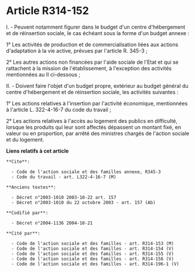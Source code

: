 # Article R314-152

I. - Peuvent notamment figurer dans le budget d'un centre d'hébergement et de réinsertion sociale, le cas échéant sous la
forme d'un budget annexe  :

1° Les activités de production et de commercialisation liées aux actions d'adaptation à la vie active, prévues par l'article
R. 345-3 ;

2° Les autres actions non financées par l'aide sociale de l'Etat et qui se rattachent à la mission de l'établissement, à
l'exception des activités mentionnées au II ci-dessous ;

II. - Doivent faire l'objet d'un budget propre, extérieur au budget général du centre d'hébergement et de réinsertion
sociale, les activités suivantes :

1° Les actions relatives à l'insertion par l'activité économique, mentionnées à l'article L. 322-4-16-7 du code du travail ;

2° Les actions relatives à l'accès au logement des publics en difficulté, lorsque les produits qui leur sont affectés
dépassent un montant fixé, en valeur ou en proportion, par arrêté des ministres chargés de l'action sociale et du logement.

**Liens relatifs à cet article**

	**Cite**:

	  - Code de l'action sociale et des familles annexe, R345-3
	  - Code du travail - art. L322-4-16-7 (M)

	**Anciens textes**:

	  - Décret n°2003-1010 2003-10-22 art. 157
	  - Décret n°2003-1010 du 22 octobre 2003 - art. 157 (Ab)

	**Codifié par**:

	  - Décret n°2004-1136 2004-10-21

	**Cité par**:

	  - Code de l'action sociale et des familles - art. R314-153 (M)
	  - Code de l'action sociale et des familles - art. R314-154 (V)
	  - Code de l'action sociale et des familles - art. R314-155 (V)
	  - Code de l'action sociale et des familles - art. R314-156 (V)
	  - Code de l'action sociale et des familles - art. R314-196-1 (V)
